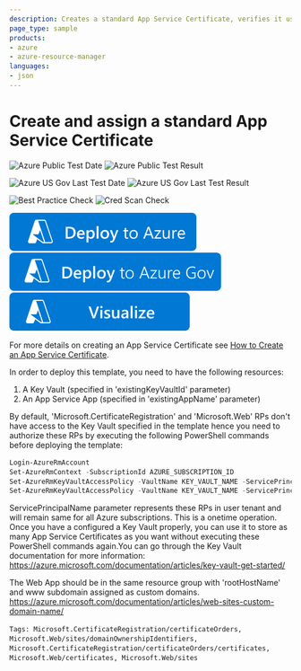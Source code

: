 ```yaml
---
description: Creates a standard App Service Certificate, verifies it using an App service App and creates SSL bindings once the certificate is ready
page_type: sample
products:
- azure
- azure-resource-manager
languages:
- json
---
```

# Create and assign a standard App Service Certificate

![Azure Public Test Date](https://azurequickstartsservice.blob.core.windows.net/badges/quickstarts/microsoft.web/app-service-certificate-standard/PublicLastTestDate.svg)
![Azure Public Test Result](https://azurequickstartsservice.blob.core.windows.net/badges/quickstarts/microsoft.web/app-service-certificate-standard/PublicDeployment.svg)

![Azure US Gov Last Test Date](https://azurequickstartsservice.blob.core.windows.net/badges/quickstarts/microsoft.web/app-service-certificate-standard/FairfaxLastTestDate.svg)
![Azure US Gov Last Test Result](https://azurequickstartsservice.blob.core.windows.net/badges/quickstarts/microsoft.web/app-service-certificate-standard/FairfaxDeployment.svg)

![Best Practice Check](https://azurequickstartsservice.blob.core.windows.net/badges/quickstarts/microsoft.web/app-service-certificate-standard/BestPracticeResult.svg)
![Cred Scan Check](https://azurequickstartsservice.blob.core.windows.net/badges/quickstarts/microsoft.web/app-service-certificate-standard/CredScanResult.svg)

[![Deploy To Azure](https://raw.githubusercontent.com/Azure/azure-quickstart-templates/master/1-CONTRIBUTION-GUIDE/images/deploytoazure.svg?sanitize=true)](https://portal.azure.com/#create/Microsoft.Template/uri/https%3A%2F%2Fraw.githubusercontent.com%2FAzure%2Fazure-quickstart-templates%2Fmaster%2Fquickstarts%2Fmicrosoft.web%2Fapp-service-certificate-standard%2Fazuredeploy.json)
[![Deploy To Azure US Gov](https://raw.githubusercontent.com/Azure/azure-quickstart-templates/master/1-CONTRIBUTION-GUIDE/images/deploytoazuregov.svg?sanitize=true)](https://portal.azure.us/#create/Microsoft.Template/uri/https%3A%2F%2Fraw.githubusercontent.com%2FAzure%2Fazure-quickstart-templates%2Fmaster%2Fquickstarts%2Fmicrosoft.web%2Fapp-service-certificate-standard%2Fazuredeploy.json)
[![Visualize](https://raw.githubusercontent.com/Azure/azure-quickstart-templates/master/1-CONTRIBUTION-GUIDE/images/visualizebutton.svg?sanitize=true)](http://armviz.io/#/?load=https%3A%2F%2Fraw.githubusercontent.com%2FAzure%2Fazure-quickstart-templates%2Fmaster%2Fquickstarts%2Fmicrosoft.web%2Fapp-service-certificate-standard%2Fazuredeploy.json)

For more details on creating an App Service Certificate see [How to Create an App Service Certificate](https://azure.microsoft.com/documentation/articles/web-sites-purchase-ssl-web-site/).

In order to deploy this template, you need to have the following resources:
1. A Key Vault (specified in 'existingKeyVaultId' parameter)
2. An App Service App (specified in 'existingAppName' parameter)

By default, 'Microsoft.CertificateRegistration' and 'Microsoft.Web' RPs don't have access to the Key Vault specified in the template hence you need to authorize these RPs by executing the following PowerShell commands before deploying the template:

```powershell
Login-AzureRmAccount
Set-AzureRmContext -SubscriptionId AZURE_SUBSCRIPTION_ID
Set-AzureRmKeyVaultAccessPolicy -VaultName KEY_VAULT_NAME -ServicePrincipalName f3c21649-0979-4721-ac85-b0216b2cf413 -PermissionsToSecrets get,set,delete
Set-AzureRmKeyVaultAccessPolicy -VaultName KEY_VAULT_NAME -ServicePrincipalName abfa0a7c-a6b6-4736-8310-5855508787cd -PermissionsToSecrets get
```

ServicePrincipalName parameter represents these RPs in user tenant and will remain same for all Azure subscriptions. This is a onetime operation. Once you have a configured a Key Vault properly, you can use it to store as many App Service Certificates as you want without executing these PowerShell commands again.You can go through the Key Vault documentation for more information:
https://azure.microsoft.com/documentation/articles/key-vault-get-started/

The Web App should be in the same resource group with 'rootHostName' and www subdomain assigned as custom domains.
https://azure.microsoft.com/documentation/articles/web-sites-custom-domain-name/

`Tags: Microsoft.CertificateRegistration/certificateOrders, Microsoft.Web/sites/domainOwnershipIdentifiers, Microsoft.CertificateRegistration/certificateOrders/certificates, Microsoft.Web/certificates, Microsoft.Web/sites`
